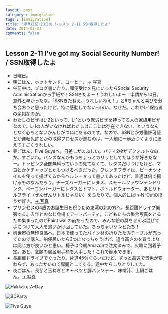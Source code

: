 ```yaml
---
layout: post
category : immigration
tags : [immigration]
title: "浮草日記 23日め レッスン 2-11 SSN取得したよ"
date: 2014-02-23
comments: false
---
```

## Lesson 2-11 I've got my Social Security Number! / SSN取得したよ

* 日曜日。 &nbsp; 
* 朝ごはん、ホットサンド、コーヒー。[-> 写真](http://instagram.com/p/kxIhZ0FDSN/)
* 午前中は、ブログ書いたり。郵便受けを見にいったらSocial Security Administrationから手紙が！SSNきたよー！うれしいよー！申請から10日。意外と早かったな。「SSNきたねえ、うれしいねえ！」と8ちゃんと喜びを分ち合おうと思ったけど、特に感動してないっぽい。なぜだ。これがL-1保持者の余裕なのか。
* わたしのビザはL-2といって、L-1という就労ビザを持ってる人の家族用ビザなので、L-1の人がいなければわたしはここには存在できない、というなんとなく心もとないかんじがつねにあるのです。なので、SSNとか労働許可証とか運転免許とかの取得プロセスが進むのは、一人前に一歩近づくように思えてすごくうれしい。
* 昼ごはん、Five Guysへ。日差しがまぶしい。パティ2枚がデフォルトなのか。すごいわ。バンズなんかもうちょっとカリッとしてたほうが好きだなー。トッピング全部無料っていうの見てなくて、レタスだけつけたけど、マヨとかケチャップとかもつけるべきだった。フレンチフライは、ピーナツオイルを使って揚げてるからヘルシー☆って書いてあったけど、普通は何で揚げるものなんだろう。チーズバーガーにレタス、スモールファウンテンドリンク、ベーコンバーガーにレタスとトマト、ボトルドウォーター、あとリトルフライ（ぜんぜんリトルじゃない）をふたりで。個人的にはIn-N-Outのほうが好き。[-> 写真](http://instagram.com/p/kyKY_GFDdT/)
* プリンセスの4歳のお誕生日を祝うため東湾の北の方へ。長距離ドライブ緊張する。去年とおなじ会場でアートパーティ。こどもたちの集合写真をとるため集まったのがPaint wallの前だったので、みんな絵の具をぜんぶ混ぜて手につけて大人を追いかけ回していた。ちっちゃいゾンビたち！
* 帆世市の無印良品へ。日本で使ってたパイン材の折りたたみテーブルが売ってたので購入。船便届いたら3つになっちゃうけど、違う高さのを買うよりは同じ方が良いかと思い。椅子は今朝Amazonで注文済みで、火曜に到着予定。あと、念願の風呂用手桶を入手した！これで節水できる。
* 長距離ドライブでぐったり。片道45分くらいだけど、ずっと高速で景色が変わらず、あったかいので朦朧としてくる。途中からしりとりしてた。
* 夜ごはん、長芋と玉ねぎとキャベツと豚バラソテー、味噌汁、土鍋ごはん。[-> 写真](http://instagram.com/p/k0orSNFDWh/)

![Hakkaku-A-Day](https://lh6.googleusercontent.com/-HNgHGrgyHCg/UwwvvS2WajI/AAAAAAAB7Dk/F72JBq2b5EQ/w620-h465-no/P1150750.JPG)

![BDParty](https://lh4.googleusercontent.com/-rYKixJ_5p5s/UwwWBoZ3f0I/AAAAAAAB7Bg/30vfakcq7Ec/w620-h465-no/P1150741.JPG)

![Five Guys](https://lh4.googleusercontent.com/-sLkKprpEjY8/Uw2QqwyNrLI/AAAAAAAB7I4/ULpb833hTKE/w620-h465-no/P1150714.JPG)